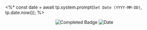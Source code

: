 <%* const date = await tp.system.prompt(`Set Date (YYYY-MM-DD)`, tp.date.now()); %>
<div align="center">
<img src="https://img.shields.io/badge/Status-Completed-white?color=52B788" alt="Completed Badge" />
<img src="https://img.shields.io/badge/Date-<%- date.replace(/-/g, '--') -%>-white?color=3066BE" alt="Date" />
<br />
<br />
</div>
